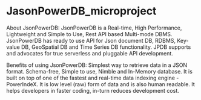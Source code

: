 # JasonPowerDB_microproject
About JsonPowerDB:
JsonPowerDB is a Real-time, High Performance, Lightweight and Simple to Use, Rest API based Multi-mode DBMS. JsonPowerDB has ready to use API for Json document DB, RDBMS, Key-value DB, GeoSpatial DB and Time Series DB functionality. JPDB supports and advocates for true serverless and pluggable API development.


Benefits of using JsonPowerDB:
 Simplest way to retrieve data in a JSON format.
 Schema-free, Simple to use, Nimble and In-Memory database.
 It is built on top of one of the fastest and real-time data indexing engine - PowerIndeX.
 It is low level (raw) form of data and is also human readable.
 It helps developers in faster coding, in-turn reduces development cost.


